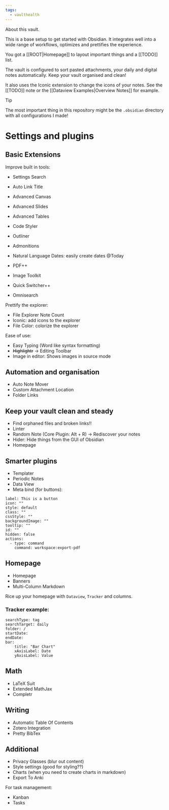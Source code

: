 ```yaml
---
tags:
  - vaulthealth
---
```

About this vault.

This is a base setup to get started with Obsidian. It integrates well into a wide range of workflows, optimizes and prettifies the experience.

You got a [[ROOT|Homepage]] to layout important things and a [[TODO]] list.

The vault is configured to sort pasted attachments, your daily and digital notes automatically. Keep your vault organised and clean!

It also uses the Iconic extension to change the icons of your notes. See the [[TODO]] note or the [[Dataview Examples|Overview Notes]] for example.

> [!Tip]
> The most important thing in this repository might be the `.obsidian` directory with all configurations I made!



# Settings and plugins

## Basic Extensions


Improve built in tools:

- Settings Search
- Auto Link Title
- Advanced Canvas
- Advanced Slides
- Advanced Tables
- Code Styler
- Outliner
- Admonitions
- Natural Language Dates: easily create dates @Today
- PDF++
- Image Toolkit

- Quick Switcher++
- Omnisearch


Prettify the explorer:

- File Explorer Note Count
- Iconic: add icons to the explorer
- File Color: colorize the explorer


Ease of use:

- Easy Typing (Word like syntax formatting)
- ~~Highlightr~~ -> Editing Toolbar
- Image in editor: Shows images in source mode


## Automation and organisation

- Auto Note Mover
- Custom Attachment Location
- Folder Links


## Keep your vault clean and steady

- Find orphaned files and broken links!!
- Linter
- Random Note (Core Plugin: Alt + R) -> Rediscover your notes
- Hider: Hide things from the GUI of Obsidian
- Homepage


## Smarter plugins

- Templater
- Periodic Notes
- Data View
- Meta bind (for buttons):

```meta-bind-button
label: This is a button
icon: ""
style: default
class: ""
cssStyle: ""
backgroundImage: ""
tooltip: ""
id: ""
hidden: false
actions:
  - type: command
    command: workspace:export-pdf

```


## Homepage

- Homepage
- Banners
- Multi-Column Markdown

Rice up your homepage with `Dataview`, `Tracker` and columns.

### Tracker example:

``` tracker
searchType: tag
searchTarget: daily
folder: /
startDate:
endDate:
bar:
    title: "Bar Chart"
    xAxisLabel: Date
    yAxisLabel: Value
```


## Math

- LaTeX Suit
- Extended MathJax
- Completr


## Writing

- Automatic Table Of Contents
- Zotero Integration
- Pretty BibTex


## Additional

- Privacy Glasses (blur out content)
- Style settings (good for styling??)
- Charts (when you need to create charts in markdown)
- Export To Anki


For task management:

- Kanban
- Tasks